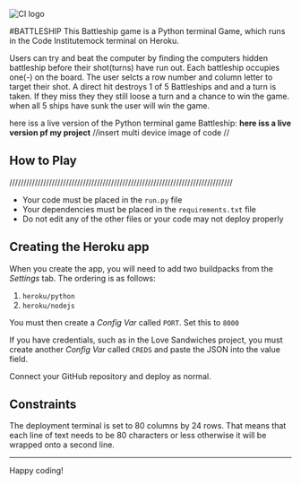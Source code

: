 ![CI logo](https://codeinstitute.s3.amazonaws.com/fullstack/ci_logo_small.png)

#BATTLESHIP
This Battleship game is a Python terminal Game, which runs in the Code Institutemock terminal on Heroku.

Users can try and beat the computer by finding the computers hidden battleship before their shot(turns) have run out.
Each battleship occupies one(-) on the board. The user selcts a row number and column letter to target their shot.
A direct hit destroys 1 of 5 Battleships and and a turn is taken. If they miss they they still loose a turn and a chance to win the game.
when all 5 ships have sunk the user will win the game.

here iss a live version of the Python terminal game Battleship: **here iss a live version pf my project**
//insert multi device image of code //

## How to Play






///////////////////////////////////////////////////////////////////////////////

* Your code must be placed in the `run.py` file
* Your dependencies must be placed in the `requirements.txt` file
* Do not edit any of the other files or your code may not deploy properly

## Creating the Heroku app

When you create the app, you will need to add two buildpacks from the _Settings_ tab. The ordering is as follows:

1. `heroku/python`
2. `heroku/nodejs`

You must then create a _Config Var_ called `PORT`. Set this to `8000`

If you have credentials, such as in the Love Sandwiches project, you must create another _Config Var_ called `CREDS` and paste the JSON into the value field.

Connect your GitHub repository and deploy as normal.

## Constraints

The deployment terminal is set to 80 columns by 24 rows. That means that each line of text needs to be 80 characters or less otherwise it will be wrapped onto a second line.

-----
Happy coding!